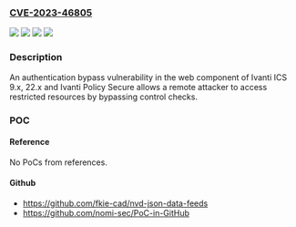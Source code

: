 ### [CVE-2023-46805](https://cve.mitre.org/cgi-bin/cvename.cgi?name=CVE-2023-46805)
![](https://img.shields.io/static/v1?label=Product&message=ICS&color=blue)
![](https://img.shields.io/static/v1?label=Product&message=IPS&color=blue)
![](https://img.shields.io/static/v1?label=Version&message=9.1R18%3C%3D%209.1R18%20&color=brighgreen)
![](https://img.shields.io/static/v1?label=Vulnerability&message=n%2Fa&color=brighgreen)

### Description

An authentication bypass vulnerability in the web component of Ivanti ICS 9.x, 22.x and Ivanti Policy Secure allows a remote attacker to access restricted resources by bypassing control checks.

### POC

#### Reference
No PoCs from references.

#### Github
- https://github.com/fkie-cad/nvd-json-data-feeds
- https://github.com/nomi-sec/PoC-in-GitHub

